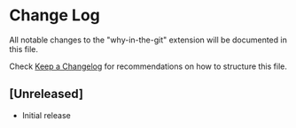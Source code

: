 # Change Log
All notable changes to the "why-in-the-git" extension will be documented in this file.

Check [Keep a Changelog](http://keepachangelog.com/) for recommendations on how to structure this file.

## [Unreleased]
- Initial release
